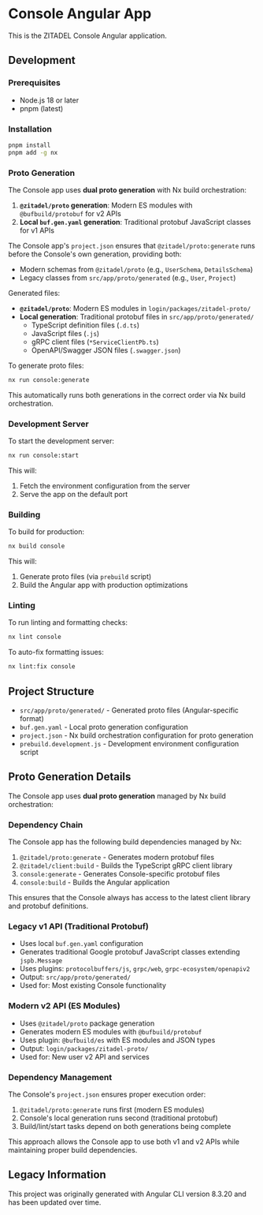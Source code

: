 # Console Angular App

This is the ZITADEL Console Angular application.

## Development

### Prerequisites

- Node.js 18 or later
- pnpm (latest)

### Installation

```bash
pnpm install
pnpm add -g nx
```

### Proto Generation

The Console app uses **dual proto generation** with Nx build orchestration:

1. **`@zitadel/proto` generation**: Modern ES modules with `@bufbuild/protobuf` for v2 APIs
2. **Local `buf.gen.yaml` generation**: Traditional protobuf JavaScript classes for v1 APIs

The Console app's `project.json` ensures that `@zitadel/proto:generate` runs before the Console's own generation, providing both:

- Modern schemas from `@zitadel/proto` (e.g., `UserSchema`, `DetailsSchema`)
- Legacy classes from `src/app/proto/generated` (e.g., `User`, `Project`)

Generated files:

- **`@zitadel/proto`**: Modern ES modules in `login/packages/zitadel-proto/`
- **Local generation**: Traditional protobuf files in `src/app/proto/generated/`
  - TypeScript definition files (`.d.ts`)
  - JavaScript files (`.js`)
  - gRPC client files (`*ServiceClientPb.ts`)
  - OpenAPI/Swagger JSON files (`.swagger.json`)

To generate proto files:

```bash
nx run console:generate
```

This automatically runs both generations in the correct order via Nx build orchestration.

### Development Server

To start the development server:

```bash
nx run console:start
```

This will:

1. Fetch the environment configuration from the server
2. Serve the app on the default port

### Building

To build for production:

```bash
nx build console
```

This will:

1. Generate proto files (via `prebuild` script)
2. Build the Angular app with production optimizations

### Linting

To run linting and formatting checks:

```bash
nx lint console
```

To auto-fix formatting issues:

```bash
nx lint:fix console
```

## Project Structure

- `src/app/proto/generated/` - Generated proto files (Angular-specific format)
- `buf.gen.yaml` - Local proto generation configuration
- `project.json` - Nx build orchestration configuration for proto generation
- `prebuild.development.js` - Development environment configuration script

## Proto Generation Details

The Console app uses **dual proto generation** managed by Nx build orchestration:

### Dependency Chain

The Console app has the following build dependencies managed by Nx:

1. `@zitadel/proto:generate` - Generates modern protobuf files
2. `@zitadel/client:build` - Builds the TypeScript gRPC client library
3. `console:generate` - Generates Console-specific protobuf files
4. `console:build` - Builds the Angular application

This ensures that the Console always has access to the latest client library and protobuf definitions.

### Legacy v1 API (Traditional Protobuf)

- Uses local `buf.gen.yaml` configuration
- Generates traditional Google protobuf JavaScript classes extending `jspb.Message`
- Uses plugins: `protocolbuffers/js`, `grpc/web`, `grpc-ecosystem/openapiv2`
- Output: `src/app/proto/generated/`
- Used for: Most existing Console functionality

### Modern v2 API (ES Modules)

- Uses `@zitadel/proto` package generation
- Generates modern ES modules with `@bufbuild/protobuf`
- Uses plugin: `@bufbuild/es` with ES modules and JSON types
- Output: `login/packages/zitadel-proto/`
- Used for: New user v2 API and services

### Dependency Management

The Console's `project.json` ensures proper execution order:

1. `@zitadel/proto:generate` runs first (modern ES modules)
2. Console's local generation runs second (traditional protobuf)
3. Build/lint/start tasks depend on both generations being complete

This approach allows the Console app to use both v1 and v2 APIs while maintaining proper build dependencies.

## Legacy Information

This project was originally generated with Angular CLI version 8.3.20 and has been updated over time.

